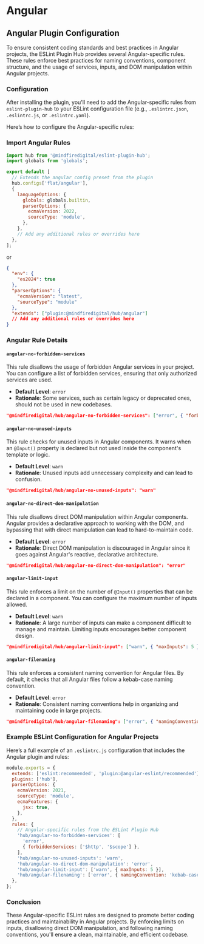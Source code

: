 # Angular

## Angular Plugin Configuration

To ensure consistent coding standards and best practices in Angular projects, the ESLint Plugin Hub provides several Angular-specific rules. These rules enforce best practices for naming conventions, component structure, and the usage of services, inputs, and DOM manipulation within Angular projects.

### Configuration

After installing the plugin, you'll need to add the Angular-specific rules from `eslint-plugin-hub` to your ESLint configuration file (e.g., `.eslintrc.json`, `.eslintrc.js`, or `.eslintrc.yaml`).

Here’s how to configure the Angular-specific rules:

### Import Angular Rules

```javascript
import hub from '@mindfiredigital/eslint-plugin-hub';
import globals from 'globals';

export default [
  // Extends the angular config preset from the plugin
  hub.configs['flat/angular'],
  {
    languageOptions: {
      globals: globals.builtin,
      parserOptions: {
        ecmaVersion: 2022,
        sourceType: 'module',
      },
    },
    // Add any additional rules or overrides here
  },
];
```

or

```json
{
  "env": {
    "es2024": true
  },
  "parserOptions": {
    "ecmaVersion": "latest",
    "sourceType": "module"
  },
  "extends": ["plugin:@mindfiredigital/hub/angular"]
  // Add any additional rules or overrides here
}
```

### Angular Rule Details

#### `angular-no-forbidden-services`

This rule disallows the usage of forbidden Angular services in your project. You can configure a list of forbidden services, ensuring that only authorized services are used.

- **Default Level**: `error`
- **Rationale**: Some services, such as certain legacy or deprecated ones, should not be used in new codebases.

```json
"@mindfiredigital/hub/angular-no-forbidden-services": ["error", { "forbiddenServices": ["$http", "$scope"] }]
```

#### `angular-no-unused-inputs`

This rule checks for unused inputs in Angular components. It warns when an `@Input()` property is declared but not used inside the component's template or logic.

- **Default Level**: `warn`
- **Rationale**: Unused inputs add unnecessary complexity and can lead to confusion.

```json
"@mindfiredigital/hub/angular-no-unused-inputs": "warn"
```

#### `angular-no-direct-dom-manipulation`

This rule disallows direct DOM manipulation within Angular components. Angular provides a declarative approach to working with the DOM, and bypassing that with direct manipulation can lead to hard-to-maintain code.

- **Default Level**: `error`
- **Rationale**: Direct DOM manipulation is discouraged in Angular since it goes against Angular's reactive, declarative architecture.

```json
"@mindfiredigital/hub/angular-no-direct-dom-manipulation": "error"
```

#### `angular-limit-input`

This rule enforces a limit on the number of `@Input()` properties that can be declared in a component. You can configure the maximum number of inputs allowed.

- **Default Level**: `warn`
- **Rationale**: A large number of inputs can make a component difficult to manage and maintain. Limiting inputs encourages better component design.

```json
"@mindfiredigital/hub/angular-limit-input": ["warn", { "maxInputs": 5 }]
```

#### `angular-filenaming`

This rule enforces a consistent naming convention for Angular files. By default, it checks that all Angular files follow a kebab-case naming convention.

- **Default Level**: `error`
- **Rationale**: Consistent naming conventions help in organizing and maintaining code in large projects.

```json
"@mindfiredigital/hub/angular-filenaming": ["error", { "namingConvention": "kebab-case" }]
```

### Example ESLint Configuration for Angular Projects

Here’s a full example of an `.eslintrc.js` configuration that includes the Angular plugin and rules:

```js
module.exports = {
  extends: ['eslint:recommended', 'plugin:@angular-eslint/recommended'],
  plugins: ['hub'],
  parserOptions: {
    ecmaVersion: 2021,
    sourceType: 'module',
    ecmaFeatures: {
      jsx: true,
    },
  },
  rules: {
    // Angular-specific rules from the ESLint Plugin Hub
    'hub/angular-no-forbidden-services': [
      'error',
      { forbiddenServices: ['$http', '$scope'] },
    ],
    'hub/angular-no-unused-inputs': 'warn',
    'hub/angular-no-direct-dom-manipulation': 'error',
    'hub/angular-limit-input': ['warn', { maxInputs: 5 }],
    'hub/angular-filenaming': ['error', { namingConvention: 'kebab-case' }],
  },
};
```

### Conclusion

These Angular-specific ESLint rules are designed to promote better coding practices and maintainability in Angular projects. By enforcing limits on inputs, disallowing direct DOM manipulation, and following naming conventions, you'll ensure a clean, maintainable, and efficient codebase.
